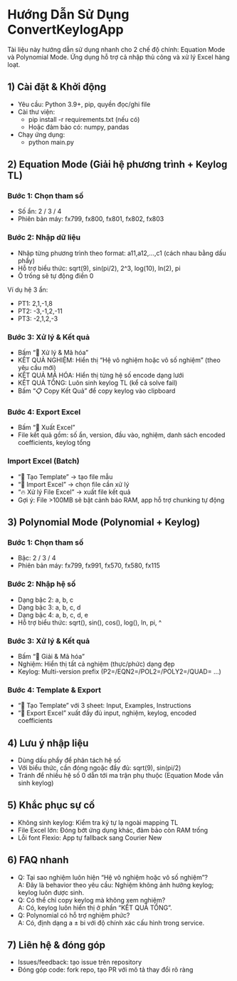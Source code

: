 # Hướng Dẫn Sử Dụng ConvertKeylogApp

Tài liệu này hướng dẫn sử dụng nhanh cho 2 chế độ chính: Equation Mode và Polynomial Mode. Ứng dụng hỗ trợ cả nhập thủ công và xử lý Excel hàng loạt.

## 1) Cài đặt & Khởi động

- Yêu cầu: Python 3.9+, pip, quyền đọc/ghi file
- Cài thư viện:
  - pip install -r requirements.txt (nếu có)
  - Hoặc đảm bảo có: numpy, pandas
- Chạy ứng dụng:
  - python main.py

## 2) Equation Mode (Giải hệ phương trình + Keylog TL)

### Bước 1: Chọn tham số
- Số ẩn: 2 / 3 / 4
- Phiên bản máy: fx799, fx800, fx801, fx802, fx803

### Bước 2: Nhập dữ liệu
- Nhập từng phương trình theo format: a11,a12,...,c1 (cách nhau bằng dấu phẩy)
- Hỗ trợ biểu thức: sqrt(9), sin(pi/2), 2^3, log(10), ln(2), pi
- Ô trống sẽ tự động điền 0

Ví dụ hệ 3 ẩn:
- PT1: 2,1,-1,8
- PT2: -3,-1,2,-11
- PT3: -2,1,2,-3

### Bước 3: Xử lý & Kết quả
- Bấm “🚀 Xử lý & Mã hóa”
- KẾT QUẢ NGHIỆM: Hiển thị “Hệ vô nghiệm hoặc vô số nghiệm” (theo yêu cầu mới)
- KẾT QUẢ MÃ HÓA: Hiển thị từng hệ số encode dạng lưới
- KẾT QUẢ TỔNG: Luôn sinh keylog TL (kể cả solve fail)
- Bấm “📋 Copy Kết Quả” để copy keylog vào clipboard

### Bước 4: Export Excel
- Bấm “💾 Xuất Excel”
- File kết quả gồm: số ẩn, version, đầu vào, nghiệm, danh sách encoded coefficients, keylog tổng

### Import Excel (Batch)
- “📝 Tạo Template” → tạo file mẫu
- “📁 Import Excel” → chọn file cần xử lý
- “🔥 Xử lý File Excel” → xuất file kết quả
- Gợi ý: File >100MB sẽ bật cảnh báo RAM, app hỗ trợ chunking tự động

## 3) Polynomial Mode (Polynomial + Keylog)

### Bước 1: Chọn tham số
- Bậc: 2 / 3 / 4
- Phiên bản máy: fx799, fx991, fx570, fx580, fx115

### Bước 2: Nhập hệ số
- Dạng bậc 2: a, b, c
- Dạng bậc 3: a, b, c, d
- Dạng bậc 4: a, b, c, d, e
- Hỗ trợ biểu thức: sqrt(), sin(), cos(), log(), ln, pi, ^

### Bước 3: Xử lý & Kết quả
- Bấm “🚀 Giải & Mã hóa”
- Nghiệm: Hiển thị tất cả nghiệm (thực/phức) dạng đẹp
- Keylog: Multi-version prefix (P2=/EQN2=/POL2=/POLY2=/QUAD= ...)

### Bước 4: Template & Export
- “📝 Tạo Template” với 3 sheet: Input, Examples, Instructions
- “💾 Export Excel” xuất đầy đủ input, nghiệm, keylog, encoded coefficients

## 4) Lưu ý nhập liệu
- Dùng dấu phẩy để phân tách hệ số
- Với biểu thức, cần đóng ngoặc đầy đủ: sqrt(9), sin(pi/2)
- Tránh để nhiều hệ số 0 dẫn tới ma trận phụ thuộc (Equation Mode vẫn sinh keylog)

## 5) Khắc phục sự cố
- Không sinh keylog: Kiểm tra ký tự lạ ngoài mapping TL
- File Excel lớn: Đóng bớt ứng dụng khác, đảm bảo còn RAM trống
- Lỗi font Flexio: App tự fallback sang Courier New

## 6) FAQ nhanh
- Q: Tại sao nghiệm luôn hiện “Hệ vô nghiệm hoặc vô số nghiệm”?  
  A: Đây là behavior theo yêu cầu: Nghiệm không ảnh hưởng keylog; keylog luôn được sinh.
- Q: Có thể chỉ copy keylog mà không xem nghiệm?  
  A: Có, keylog luôn hiển thị ở phần “KẾT QUẢ TỔNG”.
- Q: Polynomial có hỗ trợ nghiệm phức?  
  A: Có, định dạng a ± bi với độ chính xác cấu hình trong service.

## 7) Liên hệ & đóng góp
- Issues/feedback: tạo issue trên repository
- Đóng góp code: fork repo, tạo PR với mô tả thay đổi rõ ràng
